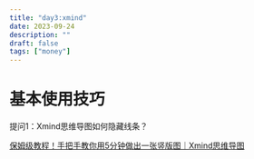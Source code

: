 ```yaml
---
title: "day3:xmind"
date: 2023-09-24
description: ""
draft: false
tags: ["money"]
---
```




# 基本使用技巧



提问1：Xmind思维导图如何隐藏线条？

 [保姆级教程！手把手教你用5分钟做出一张竖版图｜Xmind思维导图](https://www.bilibili.com/video/BV1BY411R7LF)

